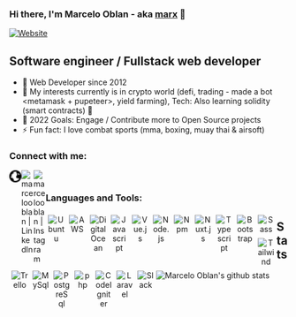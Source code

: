 ### Hi there, I'm Marcelo Oblan - aka [marx][website] 👋 

[![Website](https://img.shields.io/website?label=marcelooblan2016.github.io&style=for-the-badge&url=https%3A%2F%2Fmarcelooblan2016.github.io)](https://marcelooblan2016.github.io/)

## Software engineer / Fullstack web developer

- 🔭 Web Developer since 2012
- 🌱 My interests currently is in crypto world (defi, trading - made a bot <metamask + pupeteer>, yield farming), Tech: Also learning solidity (smart contracts) 🤣
- 🥅 2022 Goals: Engage / Contribute more to Open Source projects
- ⚡ Fun fact: I love combat sports (mma, boxing, muay thai & airsoft)

### Connect with me:

[<img align="left" alt="marcelooblan" width="22px" src="https://raw.githubusercontent.com/iconic/open-iconic/master/svg/globe.svg" />][website]
[<img align="left" alt="marcelooblan | LinkedIn" width="22px" src="https://cdn.jsdelivr.net/npm/simple-icons@v3/icons/linkedin.svg" />][linkedin]
[<img align="left" alt="marcelooblan | Instagram" width="22px" src="https://cdn.jsdelivr.net/npm/simple-icons@v3/icons/instagram.svg" />][instagram]

<br />

### Languages and Tools:

<p align="center">
<img align="left" alt="Ubuntu" title="Ubuntu" width="30px" style="vertical-align:top; margin:4px" src="https://cdn.jsdelivr.net/gh/devicons/devicon/icons/ubuntu/ubuntu-plain.svg" />
<img align="left" alt="AWS" title="AWS" width="30px" style="vertical-align:top; margin:4px" src="https://cdn.jsdelivr.net/gh/devicons/devicon/icons/amazonwebservices/amazonwebservices-original.svg" />
<img align="left" alt="Digital Ocean" title="Digital Ocean" width="30px" style="vertical-align:top; margin:4px" src="https://cdn.jsdelivr.net/gh/devicons/devicon/icons/digitalocean/digitalocean-original.svg" />
<img align="left" alt="Javascript" title="Javascript" width="30px" style="vertical-align:top; margin:4px" src="https://cdn.jsdelivr.net/gh/devicons/devicon/icons/javascript/javascript-original.svg" />
<img align="left" alt="Vue.js" title="Vue.js" width="30px" style="vertical-align:top; margin:4px" src="https://cdn.jsdelivr.net/gh/devicons/devicon/icons/vuejs/vuejs-original.svg" />
<img align="left" alt="Node.js" title="Node.js" width="30px" style="vertical-align:top; margin:4px" src="https://cdn.jsdelivr.net/gh/devicons/devicon/icons/nodejs/nodejs-original.svg" />
<img align="left" alt="Npm" title="Npm" width="30px" style="vertical-align:top; margin:4px" src="https://cdn.jsdelivr.net/gh/devicons/devicon/icons/npm/npm-original-wordmark.svg" />
<img align="left" alt="Nuxt.js" title="Nuxt.js" width="30px" style="vertical-align:top; margin:4px" src="https://cdn.jsdelivr.net/gh/devicons/devicon/icons/nuxtjs/nuxtjs-original.svg" />
<img align="left" alt="Typescript" title="Typescript" width="30px" style="vertical-align:top; margin:4px" src="https://cdn.jsdelivr.net/gh/devicons/devicon/icons/typescript/typescript-original.svg" />
<img align="left" alt="Bootstrap" title="Bootstrap"  width="30px" style="vertical-align:top; margin:4px" src="https://cdn.jsdelivr.net/gh/devicons/devicon/icons/bootstrap/bootstrap-original.svg" />
<img align="left" alt="Sass" title="Sass" width="30px" style="vertical-align:top; margin:4px" src="https://cdn.jsdelivr.net/gh/devicons/devicon/icons/sass/sass-original.svg" />
<img align="left" alt="Tailwind" title="Tailwind" width="30px" style="vertical-align:top; margin:4px" src="https://cdn.jsdelivr.net/gh/devicons/devicon/icons/tailwindcss/tailwindcss-original-wordmark.svg" />
<img align="left" alt="Trello" title="Trello" width="30px" style="vertical-align:top; margin:4px" src="https://cdn.jsdelivr.net/gh/devicons/devicon/icons/trello/trello-plain.svg" />
<img align="left" alt="MySql" title="MySql" width="30px" style="vertical-align:top; margin:4px" src="https://cdn.jsdelivr.net/gh/devicons/devicon/icons/mysql/mysql-original.svg" />
<img align="left" alt="PostgreSql" title="PostgreSql" width="30px" style="vertical-align:top; margin:4px" src="https://cdn.jsdelivr.net/gh/devicons/devicon/icons/postgresql/postgresql-original.svg" />
<img align="left" alt="php" title="php" width="30px" style="vertical-align:top; margin:4px" src="https://cdn.jsdelivr.net/gh/devicons/devicon/icons/php/php-plain.svg" />
<img align="left" alt="CodeIgniter" title="CodeIgniter" width="30px" style="vertical-align:top; margin:4px" src="https://cdn.jsdelivr.net/gh/devicons/devicon/icons/codeigniter/codeigniter-plain.svg" />
<img align="left" alt="Laravel" title="Laravel" width="30px" style="vertical-align:top; margin:4px" src="https://cdn.jsdelivr.net/gh/devicons/devicon/icons/laravel/laravel-plain.svg" />
<img align="left" alt="Slack" title="Slack" width="30px" style="vertical-align:top; margin:4px" src="https://cdn.jsdelivr.net/gh/devicons/devicon/icons/slack/slack-original-wordmark.svg" />
</p>

## Stats
![Marcelo Oblan's github stats](https://github-readme-stats.vercel.app/api?username=marcelooblan2016&count_private=true&show_icons=true&theme=radical)


[website]: https://marcelooblan2016.github.io/
[instagram]: https://www.instagram.com/marxoblan/
[linkedin]: https://www.linkedin.com/in/marcelo-oblan-2016/
